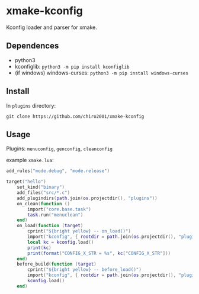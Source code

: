 # xmake-kconfig

Kconfig loader and parser for xmake.

## Dependences

- python3
- kconfiglib: `python3 -m pip install kconfiglib`
- (if windows) windows-curses: `python3 -m pip install windows-curses`

## Install

In `plugins` directory:

```shell
git clone https://github.com/chiro2001/xmake-kconfig
```

## Usage

Plugins: `menuconfig`, `genconfig`, `cleanconfig`

example `xmake.lua`:

```lua
add_rules("mode.debug", "mode.release")

target("hello")
    set_kind("binary")
    add_files("src/*.c")
    add_plugindirs(path.join(os.projectdir(), "plugins"))
    on_clean(function () 
        import("core.base.task")
        task.run("menuclean")
    end)
    on_load(function (target)
        cprint("${bright yellow} -- on_load()")
        import("kconfig", { rootdir = path.join(os.projectdir(), "plugins/xmake-kconfig")})
        local kc = kconfig.load()
        print(kc)
        print(format("CONFIG_X_STR = %s", kc["CONFIG_X_STR"]))
    end)
    before_build(function (target)
        cprint("${bright yellow} -- before_load()")
        import("kconfig", { rootdir = path.join(os.projectdir(), "plugins/xmake-kconfig")})
        kconfig.load()
    end)
```